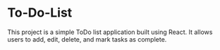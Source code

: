 # To-Do-List
This project is a simple ToDo list application built using React. It allows users to add, edit, delete, and mark tasks as complete.

